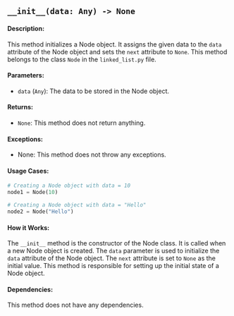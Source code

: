 ## `__init__(data: Any) -> None`

#### Description:
This method initializes a Node object. It assigns the given data to the `data` attribute of the Node object and sets the `next` attribute to `None`. This method belongs to the class `Node` in the `linked_list.py` file.

#### Parameters:
- `data` (`Any`): The data to be stored in the Node object.

#### Returns:
- `None`: This method does not return anything.

#### Exceptions:
- None: This method does not throw any exceptions.

#### Usage Cases:

```python
# Creating a Node object with data = 10
node1 = Node(10)

# Creating a Node object with data = "Hello"
node2 = Node("Hello")
```

#### How it Works:
The `__init__` method is the constructor of the Node class. It is called when a new Node object is created. The `data` parameter is used to initialize the `data` attribute of the Node object. The `next` attribute is set to `None` as the initial value. This method is responsible for setting up the initial state of a Node object.

#### Dependencies:
This method does not have any dependencies.